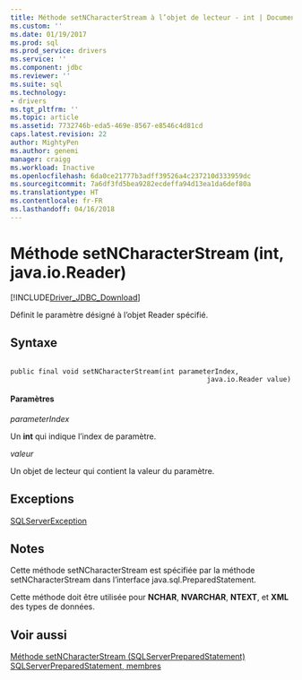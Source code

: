 ```yaml
---
title: Méthode setNCharacterStream à l’objet de lecteur - int | Documents Microsoft
ms.custom: ''
ms.date: 01/19/2017
ms.prod: sql
ms.prod_service: drivers
ms.service: ''
ms.component: jdbc
ms.reviewer: ''
ms.suite: sql
ms.technology:
- drivers
ms.tgt_pltfrm: ''
ms.topic: article
ms.assetid: 7732746b-eda5-469e-8567-e8546c4d81cd
caps.latest.revision: 22
author: MightyPen
ms.author: genemi
manager: craigg
ms.workload: Inactive
ms.openlocfilehash: 6da0ce21777b3adff39526a4c237210d333959dc
ms.sourcegitcommit: 7a6df3fd5bea9282ecdeffa94d13ea1da6def80a
ms.translationtype: HT
ms.contentlocale: fr-FR
ms.lasthandoff: 04/16/2018
---
```

# <a name="setncharacterstream-method-int-javaioreader"></a>Méthode setNCharacterStream (int, java.io.Reader)
[!INCLUDE[Driver_JDBC_Download](../../../includes/driver_jdbc_download.md)]

  Définit le paramètre désigné à l’objet Reader spécifié.  
  
## <a name="syntax"></a>Syntaxe  
  
```  
  
public final void setNCharacterStream(int parameterIndex,  
                                                 java.io.Reader value)  
```  
  
#### <a name="parameters"></a>Paramètres  
 *parameterIndex*  
  
 Un **int** qui indique l’index de paramètre.  
  
 *valeur*  
  
 Un objet de lecteur qui contient la valeur du paramètre.  
  
## <a name="exceptions"></a>Exceptions  
 [SQLServerException](../../../connect/jdbc/reference/sqlserverexception-class.md)  
  
## <a name="remarks"></a>Notes  
 Cette méthode setNCharacterStream est spécifiée par la méthode setNCharacterStream dans l’interface java.sql.PreparedStatement.  
  
 Cette méthode doit être utilisée pour **NCHAR**, **NVARCHAR**, **NTEXT**, et **XML** des types de données.  
  
## <a name="see-also"></a>Voir aussi  
 [Méthode setNCharacterStream &#40;SQLServerPreparedStatement&#41;](../../../connect/jdbc/reference/setncharacterstream-method-sqlserverpreparedstatement.md)   
 [SQLServerPreparedStatement, membres](../../../connect/jdbc/reference/sqlserverpreparedstatement-members.md)  
  
  
